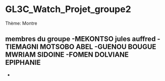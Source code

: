 # GL3C_Watch_Projet_groupe2

Thème: Montre

membres du groupe
-MEKONTSO jules auffred
-TIEMAGNI MOTSOBO ABEL 
-GUENOU BOUGUE MWRIAM SIDOINE
-FOMEN DOLVIANE EPIPHANIE
-
-
